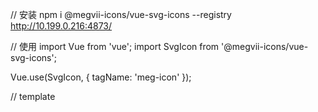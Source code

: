 // 安装
npm i @megvii-icons/vue-svg-icons --registry http://10.199.0.216:4873/

// 使用
import Vue from 'vue';
import SvgIcon from '@megvii-icons/vue-svg-icons';

Vue.use(SvgIcon, {
  tagName: 'meg-icon'
});

// template
<template>
  <meg-icon name="cbg-example"></meg-icon>
</template>
